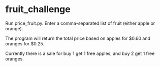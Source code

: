 # fruit_challenge

Run price_fruit.py.  Enter a comma-separated list of fruit (either apple or orange).

The program will return the total price based on apples for $0.60 and oranges for $0.25.

Currently there is a sale for buy 1 get 1 free apples, and buy 2 get 1 free oranges.